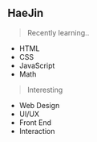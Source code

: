 ## HaeJin

> Recently learning..
- HTML 
- CSS
- JavaScript 
- Math

> Interesting
- Web Design
- UI/UX
- Front End
- Interaction


<!---
HaeJnk/HaeJnk is a ✨ special ✨ repository because its `README.md` (this file) appears on your GitHub profile.
You can click the Preview link to take a look at your changes.
--->
